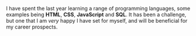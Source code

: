 I have spent the last year learning a range of programming languages, some examples being __HTML__, __CSS__, __JavaScript__ and __SQL__. It has been a challenge, but one that I am *very* happy I have set for myself, and will be beneficial for my career prospects.
